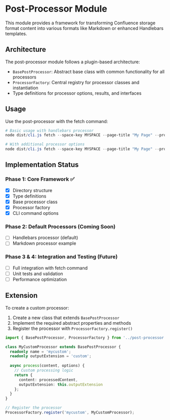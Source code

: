 # Post-Processor Module

This module provides a framework for transforming Confluence storage format content into various formats like Markdown or enhanced Handlebars templates.

## Architecture

The post-processor module follows a plugin-based architecture:

- `BasePostProcessor`: Abstract base class with common functionality for all processors
- `ProcessorFactory`: Central registry for processor classes and instantiation
- Type definitions for processor options, results, and interfaces

## Usage

Use the post-processor with the fetch command:

```powershell
# Basic usage with handlebars processor
node dist/cli.js fetch --space-key MYSPACE --page-title "My Page" --process handlebars

# With additional processor options
node dist/cli.js fetch --space-key MYSPACE --page-title "My Page" --process markdown --processor-options '{"includeAttachments":true}'
```

## Implementation Status

### Phase 1: Core Framework ✅
- [x] Directory structure
- [x] Type definitions
- [x] Base processor class
- [x] Processor factory
- [x] CLI command options

### Phase 2: Default Processors (Coming Soon)
- [ ] Handlebars processor (default)
- [ ] Markdown processor example

### Phase 3 & 4: Integration and Testing (Future)
- [ ] Full integration with fetch command
- [ ] Unit tests and validation 
- [ ] Performance optimization

## Extension

To create a custom processor:

1. Create a new class that extends `BasePostProcessor`
2. Implement the required abstract properties and methods
3. Register the processor with `ProcessorFactory.register()`

```typescript
import { BasePostProcessor, ProcessorFactory } from '../post-processor';

class MyCustomProcessor extends BasePostProcessor {
  readonly name = 'mycustom';
  readonly outputExtension = 'custom';
  
  async process(content, options) {
    // Custom processing logic
    return {
      content: processedContent,
      outputExtension: this.outputExtension
    };
  }
}

// Register the processor
ProcessorFactory.register('mycustom', MyCustomProcessor);
```
